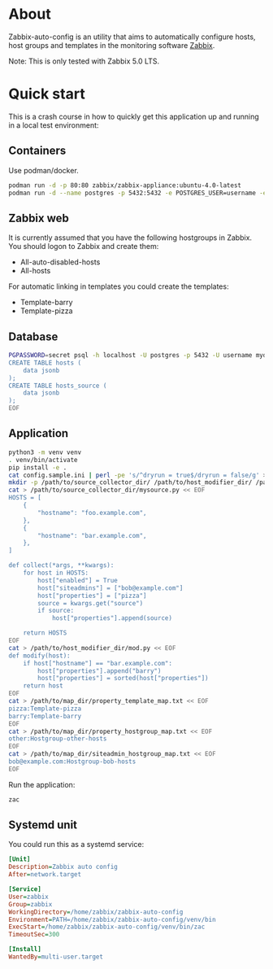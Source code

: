 # About

Zabbix-auto-config is an utility that aims to automatically configure hosts, host groups and templates in the monitoring software [Zabbix](https://www.zabbix.com/).

Note: This is only tested with Zabbix 5.0 LTS.

# Quick start

This is a crash course in how to quickly get this application up and running in a local test environment:

## Containers

Use podman/docker.

```bash
podman run -d -p 80:80 zabbix/zabbix-appliance:ubuntu-4.0-latest
podman run -d --name postgres -p 5432:5432 -e POSTGRES_USER=username -e POSTGRES_DB=mydatabase -e POSTGRES_PASSWORD=secret library/postgres:latest
```

## Zabbix web

It is currently assumed that you have the following hostgroups in Zabbix. You should logon to Zabbix and create them:

* All-auto-disabled-hosts
* All-hosts

For automatic linking in templates you could create the templates:

* Template-barry
* Template-pizza

## Database

```bash
PGPASSWORD=secret psql -h localhost -U postgres -p 5432 -U username mydatabase << EOF
CREATE TABLE hosts (
    data jsonb
);
CREATE TABLE hosts_source (
    data jsonb
);
EOF
```

## Application

```bash
python3 -m venv venv
. venv/bin/activate
pip install -e .
cat config.sample.ini | perl -pe 's/^dryrun = true$/dryrun = false/g' > config.ini
mkdir -p /path/to/source_collector_dir/ /path/to/host_modifier_dir/ /path/to/map_dir/
cat > /path/to/source_collector_dir/mysource.py << EOF
HOSTS = [
    {
        "hostname": "foo.example.com",
    },
    {
        "hostname": "bar.example.com",
    },
]

def collect(*args, **kwargs):
    for host in HOSTS:
        host["enabled"] = True
        host["siteadmins"] = ["bob@example.com"]
        host["properties"] = ["pizza"]
        source = kwargs.get("source")
        if source:
            host["properties"].append(source)

    return HOSTS
EOF
cat > /path/to/host_modifier_dir/mod.py << EOF
def modify(host):
    if host["hostname"] == "bar.example.com":
        host["properties"].append("barry")
        host["properties"] = sorted(host["properties"])
    return host
EOF
cat > /path/to/map_dir/property_template_map.txt << EOF
pizza:Template-pizza
barry:Template-barry
EOF
cat > /path/to/map_dir/property_hostgroup_map.txt << EOF
other:Hostgroup-other-hosts
EOF
cat > /path/to/map_dir/siteadmin_hostgroup_map.txt << EOF
bob@example.com:Hostgroup-bob-hosts
EOF
```

Run the application:

```bash
zac
```

## Systemd unit

You could run this as a systemd service:

```ini
[Unit]
Description=Zabbix auto config
After=network.target

[Service]
User=zabbix
Group=zabbix
WorkingDirectory=/home/zabbix/zabbix-auto-config
Environment=PATH=/home/zabbix/zabbix-auto-config/venv/bin
ExecStart=/home/zabbix/zabbix-auto-config/venv/bin/zac
TimeoutSec=300

[Install]
WantedBy=multi-user.target
```
